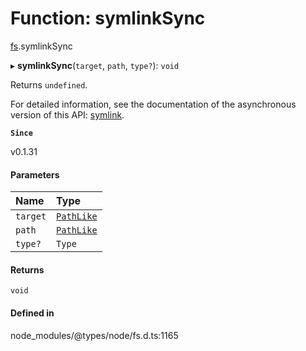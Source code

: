 # Function: symlinkSync

[fs](../modules/fs.md).symlinkSync

▸ **symlinkSync**(`target`, `path`, `type?`): `void`

Returns `undefined`.

For detailed information, see the documentation of the asynchronous version of
this API: [symlink](fs.symlink.md).

**`Since`**

v0.1.31

#### Parameters

| Name | Type |
| :------ | :------ |
| `target` | [`PathLike`](../types/fs.PathLike.md) |
| `path` | [`PathLike`](../types/fs.PathLike.md) |
| `type?` | `Type` |

#### Returns

`void`

#### Defined in

node_modules/@types/node/fs.d.ts:1165
